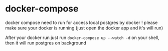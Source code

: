 # docker-compose

docker compose need to run for access local postgres by docker
! please make sure your docker is running (just open the docker app and it's will run)

After your docker run just run `docker-compose up --watch -d` on your shell, then it will run postgres on background
